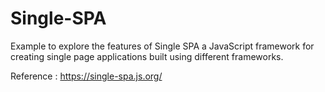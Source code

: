 # Single-SPA

Example to explore the features of Single SPA a JavaScript framework for creating single page applications built using different frameworks.

Reference : 
https://single-spa.js.org/
